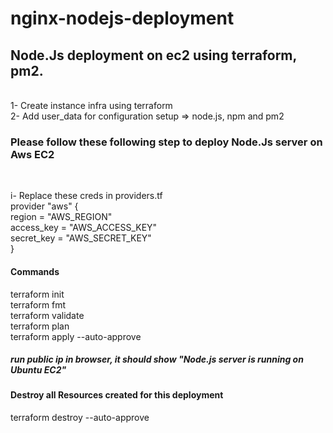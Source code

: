 # nginx-nodejs-deployment

<h2>Node.Js deployment on ec2 using terraform, pm2.</h2>
<br/>
1- Create instance infra using terraform 
<br/>
2- Add user_data for configuration setup => node.js, npm and pm2
<br/>
<h3>Please follow these following step to deploy Node.Js server on Aws EC2</h3>
<br/>
<p>
i- Replace these creds in providers.tf 
<br/>
provider "aws" {
    <br/>
  region     = "AWS_REGION"
  <br/>
  access_key = "AWS_ACCESS_KEY"
  <br/>
  secret_key = "AWS_SECRET_KEY"
  <br/>
}</p>
<h4>Commands</h4>
terraform init
<br/>
terraform fmt
<br/>
terraform validate
<br/>
terraform plan
<br/>
terraform apply --auto-approve
<br/>
<h5>run public ip in browser, it should show "Node.js server is running on Ubuntu EC2" </h5>
<h4>Destroy all Resources created for this deployment</h4>
terraform destroy --auto-approve